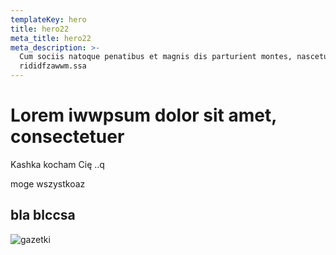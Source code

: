 ```yaml
---
templateKey: hero
title: hero22
meta_title: hero22
meta_description: >-
  Cum sociis natoque penatibus et magnis dis parturient montes, nascetur
  rididfzawwm.ssa
---
```

#

# Lorem iwwpsum dolor sit amet, consectetuer

Kashka kocham Cię ..q

moge wszystkoaz

## **bla blccsa**

![gazetki](/img/dsc_0638.jpg "macinek")
